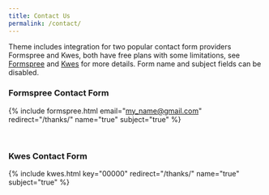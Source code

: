 ```yaml
---
title: Contact Us
permalink: /contact/
---
```

Theme includes integration for two popular contact form providers Formspree and Kwes, both have free plans with some limitations, see [Formspree](https://formspree.io/) and [Kwes](https://kwes.io/) for more details. Form name and subject fields can be disabled.

### Formspree Contact Form

{% include formspree.html email="my_name@gmail.com" redirect="/thanks/" name="true" subject="true" %}

<br>

### Kwes Contact Form

{% include kwes.html key="00000" redirect="/thanks/" name="true" subject="true" %}
